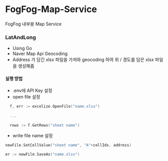 # FogFog-Map-Service
FogFog 내부용 Map Service

### LatAndLong
- Using Go
- Naver Map Api Geocoding 
- Address 가 담긴 xlsx 파일을 가져와 geocoding 하여 위 / 경도를 담은 xlsx 파일을 생성해줌

#### 실행 방법
- .env에 API Key 설정
- open file 설정

``` go
  f, err := excelize.OpenFile("name.xlsx")
  
  ...
  
  rows := f.GetRows("sheet name")
```
- write file name 설정
``` go
newFile.SetCellValue("sheet name", "A"+cellIdx, address)

er := newFile.SaveAs("name.xlsx")
```
